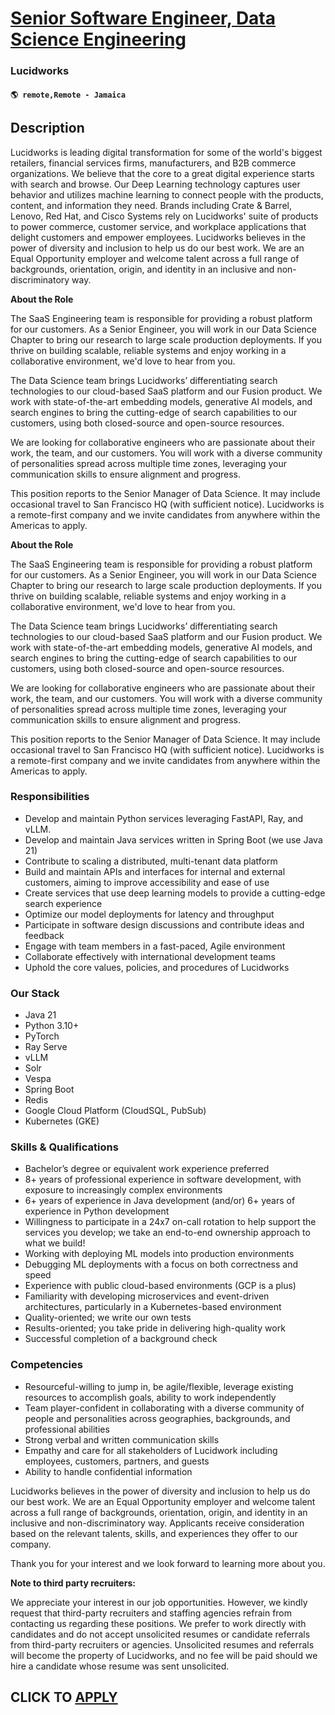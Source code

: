 # [Senior Software Engineer, Data Science Engineering](https://www.remotewlb.com/apply/senior-software-engineer-data-science-engineering)  
### Lucidworks  
#### `🌎 remote,Remote - Jamaica`  

## Description

Lucidworks is leading digital transformation for some of the world's biggest retailers, financial services firms, manufacturers, and B2B commerce organizations. We believe that the core to a great digital experience starts with search and browse. Our Deep Learning technology captures user behavior and utilizes machine learning to connect people with the products, content, and information they need. Brands including Crate & Barrel, Lenovo, Red Hat, and Cisco Systems rely on Lucidworks' suite of products to power commerce, customer service, and workplace applications that delight customers and empower employees. Lucidworks believes in the power of diversity and inclusion to help us do our best work. We are an Equal Opportunity employer and welcome talent across a full range of backgrounds, orientation, origin, and identity in an inclusive and non-discriminatory way.

  

 **About the Role**

  

The SaaS Engineering team is responsible for providing a robust platform for our customers. As a Senior Engineer, you will work in our Data Science Chapter to bring our research to large scale production deployments. If you thrive on building scalable, reliable systems and enjoy working in a collaborative environment, we'd love to hear from you.

  

The Data Science team brings Lucidworks’ differentiating search technologies to our cloud-based SaaS platform and our Fusion product. We work with state-of-the-art embedding models, generative AI models, and search engines to bring the cutting-edge of search capabilities to our customers, using both closed-source and open-source resources.

  

We are looking for collaborative engineers who are passionate about their work, the team, and our customers. You will work with a diverse community of personalities spread across multiple time zones, leveraging your communication skills to ensure alignment and progress.

  

This position reports to the Senior Manager of Data Science. It may include occasional travel to San Francisco HQ (with sufficient notice). Lucidworks is a remote-first company and we invite candidates from anywhere within the Americas to apply.

  

 **About the Role**

  

The SaaS Engineering team is responsible for providing a robust platform for our customers. As a Senior Engineer, you will work in our Data Science Chapter to bring our research to large scale production deployments. If you thrive on building scalable, reliable systems and enjoy working in a collaborative environment, we'd love to hear from you.

  

The Data Science team brings Lucidworks’ differentiating search technologies to our cloud-based SaaS platform and our Fusion product. We work with state-of-the-art embedding models, generative AI models, and search engines to bring the cutting-edge of search capabilities to our customers, using both closed-source and open-source resources.

  

We are looking for collaborative engineers who are passionate about their work, the team, and our customers. You will work with a diverse community of personalities spread across multiple time zones, leveraging your communication skills to ensure alignment and progress.

  

This position reports to the Senior Manager of Data Science. It may include occasional travel to San Francisco HQ (with sufficient notice). Lucidworks is a remote-first company and we invite candidates from anywhere within the Americas to apply.

  

### Responsibilities

* Develop and maintain Python services leveraging FastAPI, Ray, and vLLM.
* Develop and maintain Java services written in Spring Boot (we use Java 21)
* Contribute to scaling a distributed, multi-tenant data platform
* Build and maintain APIs and interfaces for internal and external customers, aiming to improve accessibility and ease of use
* Create services that use deep learning models to provide a cutting-edge search experience
* Optimize our model deployments for latency and throughput
* Participate in software design discussions and contribute ideas and feedback
* Engage with team members in a fast-paced, Agile environment
* Collaborate effectively with international development teams
* Uphold the core values, policies, and procedures of Lucidworks

  

### Our Stack

* Java 21
* Python 3.10+
* PyTorch
* Ray Serve
* vLLM
* Solr
* Vespa
* Spring Boot
* Redis
* Google Cloud Platform (CloudSQL, PubSub)
* Kubernetes (GKE)

  

### Skills & Qualifications

* Bachelor’s degree or equivalent work experience preferred
* 8+ years of professional experience in software development, with exposure to increasingly complex environments
* 6+ years of experience in Java development (and/or) 6+ years of experience in Python development
* Willingness to participate in a 24x7 on-call rotation to help support the services you develop; we take an end-to-end ownership approach to what we build!
* Working with deploying ML models into production environments
* Debugging ML deployments with a focus on both correctness and speed
* Experience with public cloud-based environments (GCP is a plus)
* Familiarity with developing microservices and event-driven architectures, particularly in a Kubernetes-based environment
* Quality-oriented; we write our own tests
* Results-oriented; you take pride in delivering high-quality work
* Successful completion of a background check

  

### Competencies

* Resourceful-willing to jump in, be agile/flexible, leverage existing resources to accomplish goals, ability to work independently
* Team player-confident in collaborating with a diverse community of people and personalities across geographies, backgrounds, and professional abilities
* Strong verbal and written communication skills
* Empathy and care for all stakeholders of Lucidwork including employees, customers, partners, and guests
* Ability to handle confidential information 

  

Lucidworks believes in the power of diversity and inclusion to help us do our best work. We are an Equal Opportunity employer and welcome talent across a full range of backgrounds, orientation, origin, and identity in an inclusive and non-discriminatory way. Applicants receive consideration based on the relevant talents, skills, and experiences they offer to our company.

  

Thank you for your interest and we look forward to learning more about you.

  

 **Note to third party recruiters:**

We appreciate your interest in our job opportunities. However, we kindly request that third-party recruiters and staffing agencies refrain from contacting us regarding these positions. We prefer to work directly with candidates and do not accept unsolicited resumes or candidate referrals from third-party recruiters or agencies. Unsolicited resumes and referrals will become the property of Lucidworks, and no fee will be paid should we hire a candidate whose resume was sent unsolicited.

  

  
## CLICK TO [APPLY](https://www.remotewlb.com/apply/senior-software-engineer-data-science-engineering)

